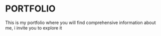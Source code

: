 # PORTFOLIO
This is my portfolio where you will find comprehensive information about me, i invite you to explore it
